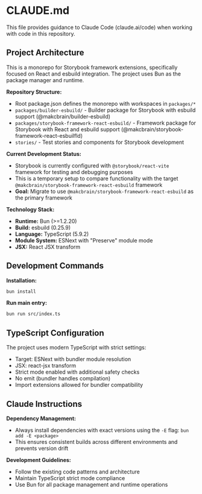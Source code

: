 # CLAUDE.md

This file provides guidance to Claude Code (claude.ai/code) when working with code in this repository.

## Project Architecture

This is a monorepo for Storybook framework extensions, specifically focused on React and esbuild integration. The project uses Bun as the package manager and runtime.

**Repository Structure:**
- Root package.json defines the monorepo with workspaces in `packages/*`
- `packages/builder-esbuild/` - Builder package for Storybook with esbuild support (@makcbrain/builder-esbuild)
- `packages/storybook-framework-react-esbuild/` - Framework package for Storybook with React and esbuild support (@makcbrain/storybook-framework-react-esbuilfld)
- `stories/` - Test stories and components for Storybook development

**Current Development Status:**
- Storybook is currently configured with `@storybook/react-vite` framework for testing and debugging purposes
- This is a temporary setup to compare functionality with the target `@makcbrain/storybook-framework-react-esbuild` framework
- **Goal:** Migrate to use `@makcbrain/storybook-framework-react-esbuild` as the primary framework

**Technology Stack:**
- **Runtime:** Bun (>=1.2.20)
- **Build:** esbuild (0.25.9)  
- **Language:** TypeScript (5.9.2)
- **Module System:** ESNext with "Preserve" module mode
- **JSX:** React JSX transform

## Development Commands

**Installation:**
```bash
bun install
```

**Run main entry:**
```bash
bun run src/index.ts
```

## TypeScript Configuration

The project uses modern TypeScript with strict settings:
- Target: ESNext with bundler module resolution
- JSX: react-jsx transform
- Strict mode enabled with additional safety checks
- No emit (bundler handles compilation)
- Import extensions allowed for bundler compatibility

## Claude Instructions

**Dependency Management:**
- Always install dependencies with exact versions using the `-E` flag: `bun add -E <package>`
- This ensures consistent builds across different environments and prevents version drift

**Development Guidelines:**
- Follow the existing code patterns and architecture
- Maintain TypeScript strict mode compliance
- Use Bun for all package management and runtime operations
